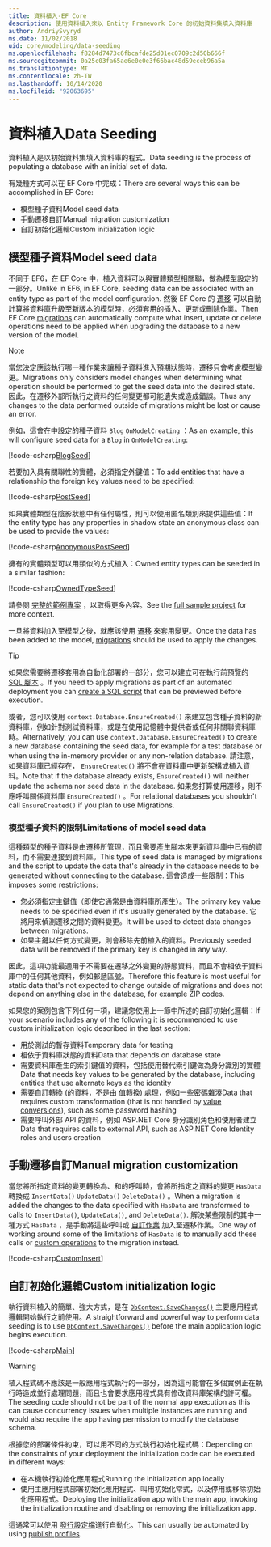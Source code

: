 ```yaml
---
title: 資料植入-EF Core
description: 使用資料植入來以 Entity Framework Core 的初始資料集填入資料庫
author: AndriySvyryd
ms.date: 11/02/2018
uid: core/modeling/data-seeding
ms.openlocfilehash: f8284d7473c6fbcafde25d01ec0709c2d50b666f
ms.sourcegitcommit: 0a25c03fa65ae6e0e0e3f66bac48d59eceb96a5a
ms.translationtype: MT
ms.contentlocale: zh-TW
ms.lasthandoff: 10/14/2020
ms.locfileid: "92063695"
---
```

# <a name="data-seeding"></a><span data-ttu-id="5a6cf-103">資料植入</span><span class="sxs-lookup"><span data-stu-id="5a6cf-103">Data Seeding</span></span>

<span data-ttu-id="5a6cf-104">資料植入是以初始資料集填入資料庫的程式。</span><span class="sxs-lookup"><span data-stu-id="5a6cf-104">Data seeding is the process of populating a database with an initial set of data.</span></span>

<span data-ttu-id="5a6cf-105">有幾種方式可以在 EF Core 中完成：</span><span class="sxs-lookup"><span data-stu-id="5a6cf-105">There are several ways this can be accomplished in EF Core:</span></span>

* <span data-ttu-id="5a6cf-106">模型種子資料</span><span class="sxs-lookup"><span data-stu-id="5a6cf-106">Model seed data</span></span>
* <span data-ttu-id="5a6cf-107">手動遷移自訂</span><span class="sxs-lookup"><span data-stu-id="5a6cf-107">Manual migration customization</span></span>
* <span data-ttu-id="5a6cf-108">自訂初始化邏輯</span><span class="sxs-lookup"><span data-stu-id="5a6cf-108">Custom initialization logic</span></span>

## <a name="model-seed-data"></a><span data-ttu-id="5a6cf-109">模型種子資料</span><span class="sxs-lookup"><span data-stu-id="5a6cf-109">Model seed data</span></span>

<span data-ttu-id="5a6cf-110">不同于 EF6，在 EF Core 中，植入資料可以與實體類型相關聯，做為模型設定的一部分。</span><span class="sxs-lookup"><span data-stu-id="5a6cf-110">Unlike in EF6, in EF Core, seeding data can be associated with an entity type as part of the model configuration.</span></span> <span data-ttu-id="5a6cf-111">然後 EF Core 的 [遷移](xref:core/managing-schemas/migrations/index) 可以自動計算將資料庫升級至新版本的模型時，必須套用的插入、更新或刪除作業。</span><span class="sxs-lookup"><span data-stu-id="5a6cf-111">Then EF Core [migrations](xref:core/managing-schemas/migrations/index) can automatically compute what insert, update or delete operations need to be applied when upgrading the database to a new version of the model.</span></span>

> [!NOTE]
> <span data-ttu-id="5a6cf-112">當您決定應該執行哪一種作業來讓種子資料進入預期狀態時，遷移只會考慮模型變更。</span><span class="sxs-lookup"><span data-stu-id="5a6cf-112">Migrations only considers model changes when determining what operation should be performed to get the seed data into the desired state.</span></span> <span data-ttu-id="5a6cf-113">因此，在遷移外部所執行之資料的任何變更都可能遺失或造成錯誤。</span><span class="sxs-lookup"><span data-stu-id="5a6cf-113">Thus any changes to the data performed outside of migrations might be lost or cause an error.</span></span>

<span data-ttu-id="5a6cf-114">例如，這會在中設定的種子資料 `Blog` `OnModelCreating` ：</span><span class="sxs-lookup"><span data-stu-id="5a6cf-114">As an example, this will configure seed data for a `Blog` in `OnModelCreating`:</span></span>

[!code-csharp[BlogSeed](../../../samples/core/Modeling/DataSeeding/DataSeedingContext.cs?name=BlogSeed)]

<span data-ttu-id="5a6cf-115">若要加入具有關聯性的實體，必須指定外鍵值：</span><span class="sxs-lookup"><span data-stu-id="5a6cf-115">To add entities that have a relationship the foreign key values need to be specified:</span></span>

[!code-csharp[PostSeed](../../../samples/core/Modeling/DataSeeding/DataSeedingContext.cs?name=PostSeed)]

<span data-ttu-id="5a6cf-116">如果實體類型在陰影狀態中有任何屬性，則可以使用匿名類別來提供這些值：</span><span class="sxs-lookup"><span data-stu-id="5a6cf-116">If the entity type has any properties in shadow state an anonymous class can be used to provide the values:</span></span>

[!code-csharp[AnonymousPostSeed](../../../samples/core/Modeling/DataSeeding/DataSeedingContext.cs?name=AnonymousPostSeed)]

<span data-ttu-id="5a6cf-117">擁有的實體類型可以用類似的方式植入：</span><span class="sxs-lookup"><span data-stu-id="5a6cf-117">Owned entity types can be seeded in a similar fashion:</span></span>

[!code-csharp[OwnedTypeSeed](../../../samples/core/Modeling/DataSeeding/DataSeedingContext.cs?name=OwnedTypeSeed)]

<span data-ttu-id="5a6cf-118">請參閱 [完整的範例專案](https://github.com/dotnet/EntityFramework.Docs/tree/master/samples/core/Modeling/DataSeeding) ，以取得更多內容。</span><span class="sxs-lookup"><span data-stu-id="5a6cf-118">See the [full sample project](https://github.com/dotnet/EntityFramework.Docs/tree/master/samples/core/Modeling/DataSeeding) for more context.</span></span>

<span data-ttu-id="5a6cf-119">一旦將資料加入至模型之後，就應該使用 [遷移](xref:core/managing-schemas/migrations/index) 來套用變更。</span><span class="sxs-lookup"><span data-stu-id="5a6cf-119">Once the data has been added to the model, [migrations](xref:core/managing-schemas/migrations/index) should be used to apply the changes.</span></span>

> [!TIP]
> <span data-ttu-id="5a6cf-120">如果您需要將遷移套用為自動化部署的一部分，您可以建立可在執行前預覽的 [SQL 腳本](xref:core/managing-schemas/migrations/index#generate-sql-scripts) 。</span><span class="sxs-lookup"><span data-stu-id="5a6cf-120">If you need to apply migrations as part of an automated deployment you can [create a SQL script](xref:core/managing-schemas/migrations/index#generate-sql-scripts) that can be previewed before execution.</span></span>

<span data-ttu-id="5a6cf-121">或者，您可以使用 `context.Database.EnsureCreated()` 來建立包含種子資料的新資料庫，例如針對測試資料庫，或是在使用記憶體中提供者或任何非關聯資料庫時。</span><span class="sxs-lookup"><span data-stu-id="5a6cf-121">Alternatively, you can use `context.Database.EnsureCreated()` to create a new database containing the seed data, for example for a test database or when using the in-memory provider or any non-relation database.</span></span> <span data-ttu-id="5a6cf-122">請注意，如果資料庫已經存在， `EnsureCreated()` 將不會在資料庫中更新架構或植入資料。</span><span class="sxs-lookup"><span data-stu-id="5a6cf-122">Note that if the database already exists, `EnsureCreated()` will neither update the schema nor seed data in the database.</span></span> <span data-ttu-id="5a6cf-123">如果您打算使用遷移，則不應呼叫關係資料庫 `EnsureCreated()` 。</span><span class="sxs-lookup"><span data-stu-id="5a6cf-123">For relational databases you shouldn't call `EnsureCreated()` if you plan to use Migrations.</span></span>

### <a name="limitations-of-model-seed-data"></a><span data-ttu-id="5a6cf-124">模型種子資料的限制</span><span class="sxs-lookup"><span data-stu-id="5a6cf-124">Limitations of model seed data</span></span>

<span data-ttu-id="5a6cf-125">這種類型的種子資料是由遷移所管理，而且需要產生腳本來更新資料庫中已有的資料，而不需要連接到資料庫。</span><span class="sxs-lookup"><span data-stu-id="5a6cf-125">This type of seed data is managed by migrations and the script to update the data that's already in the database needs to be generated without connecting to the database.</span></span> <span data-ttu-id="5a6cf-126">這會造成一些限制：</span><span class="sxs-lookup"><span data-stu-id="5a6cf-126">This imposes some restrictions:</span></span>

* <span data-ttu-id="5a6cf-127">您必須指定主鍵值（即使它通常是由資料庫所產生）。</span><span class="sxs-lookup"><span data-stu-id="5a6cf-127">The primary key value needs to be specified even if it's usually generated by the database.</span></span> <span data-ttu-id="5a6cf-128">它將用來偵測遷移之間的資料變更。</span><span class="sxs-lookup"><span data-stu-id="5a6cf-128">It will be used to detect data changes between migrations.</span></span>
* <span data-ttu-id="5a6cf-129">如果主鍵以任何方式變更，則會移除先前植入的資料。</span><span class="sxs-lookup"><span data-stu-id="5a6cf-129">Previously seeded data will be removed if the primary key is changed in any way.</span></span>

<span data-ttu-id="5a6cf-130">因此，這項功能最適用于不需要在遷移之外變更的靜態資料，而且不會相依于資料庫中的任何其他資料，例如郵遞區號。</span><span class="sxs-lookup"><span data-stu-id="5a6cf-130">Therefore this feature is most useful for static data that's not expected to change outside of migrations and does not depend on anything else in the database, for example ZIP codes.</span></span>

<span data-ttu-id="5a6cf-131">如果您的案例包含下列任何一項，建議您使用上一節中所述的自訂初始化邏輯：</span><span class="sxs-lookup"><span data-stu-id="5a6cf-131">If your scenario includes any of the following it is recommended to use custom initialization logic described in the last section:</span></span>

* <span data-ttu-id="5a6cf-132">用於測試的暫存資料</span><span class="sxs-lookup"><span data-stu-id="5a6cf-132">Temporary data for testing</span></span>
* <span data-ttu-id="5a6cf-133">相依于資料庫狀態的資料</span><span class="sxs-lookup"><span data-stu-id="5a6cf-133">Data that depends on database state</span></span>
* <span data-ttu-id="5a6cf-134">需要資料庫產生的索引鍵值的資料，包括使用替代索引鍵做為身分識別的實體</span><span class="sxs-lookup"><span data-stu-id="5a6cf-134">Data that needs key values to be generated by the database, including entities that use alternate keys as the identity</span></span>
* <span data-ttu-id="5a6cf-135">需要自訂轉換 (的資料，不是由 [值轉換](xref:core/modeling/value-conversions)) 處理，例如一些密碼雜湊</span><span class="sxs-lookup"><span data-stu-id="5a6cf-135">Data that requires custom transformation (that is not handled by [value conversions](xref:core/modeling/value-conversions)), such as some password hashing</span></span>
* <span data-ttu-id="5a6cf-136">需要呼叫外部 API 的資料，例如 ASP.NET Core 身分識別角色和使用者建立</span><span class="sxs-lookup"><span data-stu-id="5a6cf-136">Data that requires calls to external API, such as ASP.NET Core Identity roles and users creation</span></span>

## <a name="manual-migration-customization"></a><span data-ttu-id="5a6cf-137">手動遷移自訂</span><span class="sxs-lookup"><span data-stu-id="5a6cf-137">Manual migration customization</span></span>

<span data-ttu-id="5a6cf-138">當您將所指定資料的變更轉換為、和的呼叫時，會將所指定之資料的變更 `HasData` 轉換成 `InsertData()` `UpdateData()` `DeleteData()` 。</span><span class="sxs-lookup"><span data-stu-id="5a6cf-138">When a migration is added the changes to the data specified with `HasData` are transformed to calls to `InsertData()`, `UpdateData()`, and `DeleteData()`.</span></span> <span data-ttu-id="5a6cf-139">解決某些限制的其中一種方式 `HasData` ，是手動將這些呼叫或 [自訂作業](xref:core/managing-schemas/migrations/operations) 加入至遷移作業。</span><span class="sxs-lookup"><span data-stu-id="5a6cf-139">One way of working around some of the limitations of `HasData` is to manually add these calls or [custom operations](xref:core/managing-schemas/migrations/operations) to the migration instead.</span></span>

[!code-csharp[CustomInsert](../../../samples/core/Modeling/DataSeeding/Migrations/20181102235626_Initial.cs?name=CustomInsert)]

## <a name="custom-initialization-logic"></a><span data-ttu-id="5a6cf-140">自訂初始化邏輯</span><span class="sxs-lookup"><span data-stu-id="5a6cf-140">Custom initialization logic</span></span>

<span data-ttu-id="5a6cf-141">執行資料植入的簡單、強大方式，是在 [`DbContext.SaveChanges()`](xref:core/saving/index) 主要應用程式邏輯開始執行之前使用。</span><span class="sxs-lookup"><span data-stu-id="5a6cf-141">A straightforward and powerful way to perform data seeding is to use [`DbContext.SaveChanges()`](xref:core/saving/index) before the main application logic begins execution.</span></span>

[!code-csharp[Main](../../../samples/core/Modeling/DataSeeding/Program.cs?name=CustomSeeding)]

> [!WARNING]
> <span data-ttu-id="5a6cf-142">植入程式碼不應該是一般應用程式執行的一部分，因為這可能會在多個實例正在執行時造成並行處理問題，而且也會要求應用程式具有修改資料庫架構的許可權。</span><span class="sxs-lookup"><span data-stu-id="5a6cf-142">The seeding code should not be part of the normal app execution as this can cause concurrency issues when multiple instances are running and would also require the app having permission to modify the database schema.</span></span>

<span data-ttu-id="5a6cf-143">根據您的部署條件約束，可以用不同的方式執行初始化程式碼：</span><span class="sxs-lookup"><span data-stu-id="5a6cf-143">Depending on the constraints of your deployment the initialization code can be executed in different ways:</span></span>

* <span data-ttu-id="5a6cf-144">在本機執行初始化應用程式</span><span class="sxs-lookup"><span data-stu-id="5a6cf-144">Running the initialization app locally</span></span>
* <span data-ttu-id="5a6cf-145">使用主應用程式部署初始化應用程式、叫用初始化常式，以及停用或移除初始化應用程式。</span><span class="sxs-lookup"><span data-stu-id="5a6cf-145">Deploying the initialization app with the main app, invoking the initialization routine and disabling or removing the initialization app.</span></span>

<span data-ttu-id="5a6cf-146">這通常可以使用 [發行設定檔](/aspnet/core/host-and-deploy/visual-studio-publish-profiles)進行自動化。</span><span class="sxs-lookup"><span data-stu-id="5a6cf-146">This can usually be automated by using [publish profiles](/aspnet/core/host-and-deploy/visual-studio-publish-profiles).</span></span>
